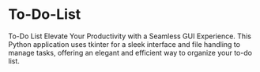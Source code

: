 # To-Do-List
To-Do List Elevate Your Productivity with a Seamless GUI Experience. This Python application uses tkinter for a sleek interface and file handling to manage tasks, offering an elegant and efficient way to organize your to-do list.

